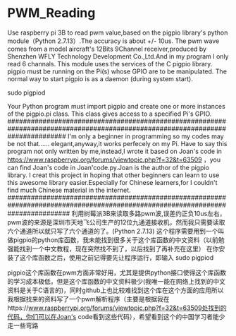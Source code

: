 # PWM_Reading
Use raspberry pi 3B to read pwm value,based on the pigpio library's python module（Python 2.7.13）.The accuracy is about +/- 10us.
The pwm wave comes from a model aircraft's 12Bits 9Channel receiver,produced by Shenzhen WFLY Technology Development Co.,Ltd.And in my program I only  read 6 channals.
This module uses the services of the C pigpio library. pigpio must be running on the Pi(s) whose GPIO are to be manipulated. 
The normal way to start pigpio is as a daemon (during system start). 

sudo pigpiod 

Your Python program must import pigpio and create one or more instances of the pigpio.pi class. This class gives access to a specified Pi's GPIO. 
###############################################################################################################################
I'm only a beginner  in programming so my codes may be not that...... elegant,anyway,it works perfecely on my Pi.
Have to say this program not only written by me,instead,I wrote it based on Joan's code  in https://www.raspberrypi.org/forums/viewtopic.php?f=32&t=63509
，you can find Joan's code in Joan'code.py.Joan is the author of the pigpio library.
I creat this project in hoping that other beginners can learn to use this awesome library easier.Especially for Chinese learners,for I couldn't find much Chinese material in the internet. 
################################################################################################################################
利用树莓派3B来读取多路pwm波,误差约正负10us左右，pwm波的来源是深圳市天地飞公司生产的12位九通道接收机，然而我只需要读取六个通道所以就只写了六个通道的了。(Python 2.7.13)
这个程序需要用到一个叫做pigpio的python库函数，我未能找到很多关于这个库函数的中文资料（以前勉强能找到一个中文教程，现在突然找不到了，以后找到了再补充在这里）
在你安装了这个库函数之后，使用之前记得要先让程序运行，即输入
sudo pigpiod


pigpio这个库函数在pwm方面非常好用，尤其是提供python接口使得这个库函数的学习成本极低，但是这个库函数的中文资料极少(我唯一能在网络上找到的中文资料是关于C语言的)，同时github上也比较难找到这个库在这个方面的应用所以我根据找来的资料写了一个pwm解析程序（主要是根据我在https://www.raspberrypi.org/forums/viewtopic.php?f=32&t=63509处找到的代码，你们可以在Joan's code看到这些代码），希望看到这个的中国学习者能少走一些弯路
